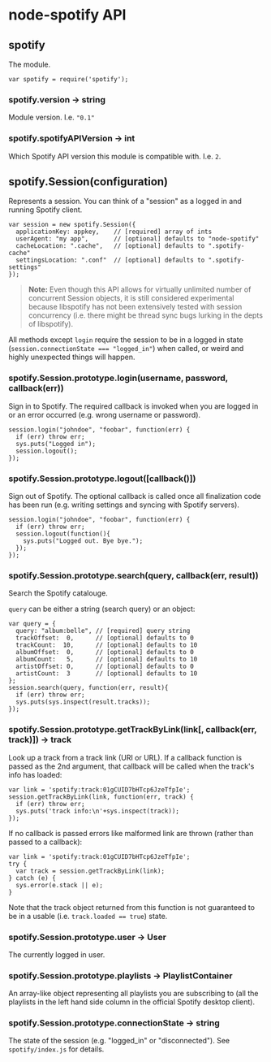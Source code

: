 # node-spotify API

## spotify

The module.

    var spotify = require('spotify');

### spotify.version -> string

Module version. I.e. `"0.1"`

### spotify.spotifyAPIVersion -> int

Which Spotify API version this module is compatible with. I.e. `2`.

## spotify.Session(configuration)

Represents a session. You can think of a "session" as a logged in and running Spotify client.

    var session = new spotify.Session({
      applicationKey: appkey,    // [required] array of ints
      userAgent: "my app",       // [optional] defaults to "node-spotify"
      cacheLocation: ".cache",   // [optional] defaults to ".spotify-cache"
      settingsLocation: ".conf"  // [optional] defaults to ".spotify-settings"
    });

> **Note:** Even though this API allows for virtually unlimited number of concurrent Session objects, it is still considered experimental because libspotify has not been extensively tested with session concurrency (i.e. there might be thread sync bugs lurking in the depts of libspotify).

All methods except `login` require the session to be in a logged in state (`session.connectionState === "logged_in"`) when called, or weird and highly unexpected things will happen.

### spotify.Session.prototype.login(username, password, callback(err))

Sign in to Spotify. The required callback is invoked when you are logged in or an error occurred (e.g. wrong username or password).

    session.login("johndoe", "foobar", function(err) {
      if (err) throw err;
      sys.puts("Logged in");
      session.logout();
    });

### spotify.Session.prototype.logout([callback()])

Sign out of Spotify. The optional callback is called once all finalization code has been run (e.g. writing settings and syncing with Spotify servers).

    session.login("johndoe", "foobar", function(err) {
      if (err) throw err;
      session.logout(function(){
        sys.puts("Logged out. Bye bye.");
      });
    });

### spotify.Session.prototype.search(query, callback(err, result))

Search the Spotify catalouge.

`query` can be either a string (search query) or an object:

    var query = {
      query: "album:belle", // [required] query string
      trackOffset:  0,      // [optional] defaults to 0
      trackCount:  10,      // [optional] defaults to 10
      albumOffset:  0,      // [optional] defaults to 0
      albumCount:   5,      // [optional] defaults to 10
      artistOffset: 0,      // [optional] defaults to 0
      artistCount:  3       // [optional] defaults to 10
    };
    session.search(query, function(err, result){
      if (err) throw err;
      sys.puts(sys.inspect(result.tracks));
    });

### spotify.Session.prototype.getTrackByLink(link[, callback(err, track)]) -> track

Look up a track from a track link (URI or URL). If a callback function is passed as the 2nd argument, that callback will be called when the track's info has loaded:

    var link = 'spotify:track:01gCUID7bHTcp6JzeTfpIe';
    session.getTrackByLink(link, function(err, track) {
      if (err) throw err;
      sys.puts('track info:\n'+sys.inspect(track));
    });

If no callback is passed errors like malformed link are thrown (rather than passed to a callback):

    var link = 'spotify:track:01gCUID7bHTcp6JzeTfpIe';
    try {
      var track = session.getTrackByLink(link);
    } catch (e) {
      sys.error(e.stack || e);
    }

Note that the track object returned from this function is not guaranteed to be in a usable (i.e. `track.loaded == true`) state.

### spotify.Session.prototype.user -> User

The currently logged in user.

### spotify.Session.prototype.playlists -> PlaylistContainer

An array-like object representing all playlists you are subscribing to (all the playlists in the left hand side column in the official Spotify desktop client).

### spotify.Session.prototype.connectionState -> string

The state of the session (e.g. "logged_in" or "disconnected"). See `spotify/index.js` for details.



